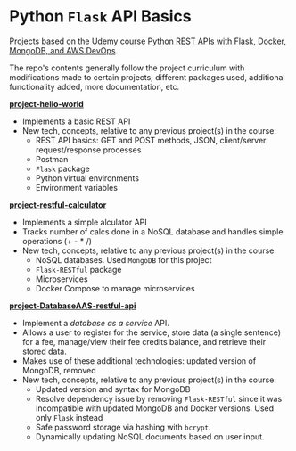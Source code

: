 # Python `Flask` API Basics

Projects based on the Udemy course [Python REST APIs with Flask, Docker, MongoDB, and AWS DevOps](https://www.udemy.com/course/python-rest-apis-with-flask-docker-mongodb-and-aws-devops).  


The repo's contents generally follow the project curriculum with modifications made to certain projects; different packages used, additional functionality added, more documentation, etc.

**[project-hello-world](project-hello-world/)**
- Implements a basic REST API
- New tech, concepts, relative to any previous project(s) in the course:
  - REST API basics: GET and POST methods, JSON, client/server request/response processes
  - Postman
  - `Flask` package
  - Python virtual environments
  - Environment variables

**[project-restful-calculator](project-restful-calculator/)**
- Implements a simple alculator API
- Tracks number of calcs done in a NoSQL database and handles simple operations (+ - * /)
- New tech, concepts, relative to any previous project(s) in the course:
  - NoSQL databases. Used `MongoDB` for this project
  - `Flask-RESTful` package
  - Microservices
  - Docker Compose to manage microservices

**[project-DatabaseAAS-restful-api](project-DatabaseAAS-restful-api/)**
- Implement a _database as a service_ API.
- Allows a user to register for the service, store data (a single sentence) for a fee, manage/view their fee credits balance, and retrieve their stored data.
- Makes use of these additional technologies: updated version of MongoDB, removed
- New tech, concepts, relative to any previous project(s) in the course:
  - Updated version and syntax for MongoDB
  - Resolve dependency issue by removing `Flask-RESTful` since it was incompatible with updated MongoDB and Docker versions. Used only `Flask` instead
  - Safe password storage via hashing with `bcrypt`.
  - Dynamically updating NoSQL documents based on user input.